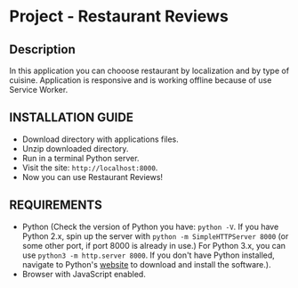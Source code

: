 
# Project - Restaurant Reviews

## Description

In this application you can chooose restaurant by localization and by type of cuisine.
Application is responsive and is working offline because of use Service Worker.

## INSTALLATION GUIDE

- Download directory with applications files.
- Unzip downloaded directory.
- Run in a terminal Python server.
- Visit the site: `http://localhost:8000`.
- Now you can use Restaurant Reviews!

## REQUIREMENTS

 - Python (Check the version of Python you have: `python -V`. If you have Python 2.x, spin up the server with `python -m SimpleHTTPServer 8000` (or some other port, if port 8000 is already in use.) For Python 3.x, you can use `python3 -m http.server 8000`. If you don't have Python installed, navigate to Python's [website](https://www.python.org/) to download and install the software.).
 - Browser with JavaScript enabled.
